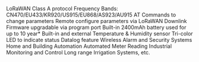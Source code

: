 LoRaWAN Class A protocol
Frequency Bands: CN470/EU433/KR920/US915/EU868/AS923/AU915
AT Commands to change parameters
Remote configure parameters via LoRaWAN Downlink
Firmware upgradable via program port
Built-in 2400mAh battery used for up to 10 year*
Built-in and external Temperature & Humidity sensor
Tri-color LED to indicate status
Datalog feature
Wireless Alarm and Security Systems
Home and Building Automation
Automated Meter Reading
Industrial Monitoring and Control
Long range Irrigation Systems, etc.
